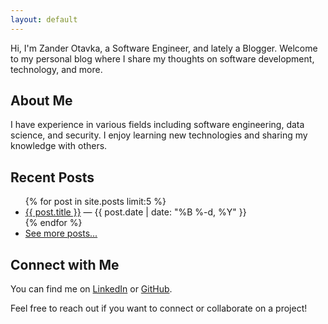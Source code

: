 ```yaml
---
layout: default
---
```


Hi, I'm Zander Otavka, a Software Engineer, and lately a Blogger. Welcome to my
personal blog where I share my thoughts on software development, technology, and
more.

## About Me

I have experience in various fields including software engineering, data
science, and security. I enjoy learning new technologies and sharing my
knowledge with others.

## Recent Posts

<ul>
  {% for post in site.posts limit:5 %}
    <li>
      <a href="{{ post.url }}">{{ post.title }}</a>
      <span>&mdash; {{ post.date | date: "%B %-d, %Y" }}</span>
    </li>
  {% endfor %}
  <li>
    <a href="{{ site.baseurl }}/blog/">See more posts...</a>
  </li>
</ul>

## Connect with Me

You can find me on [LinkedIn](https://linkedin.com/in/alexander-otavka) or
[GitHub](https://github.com/AlexanderOtavka).

Feel free to reach out if you want to connect or collaborate on a project!
